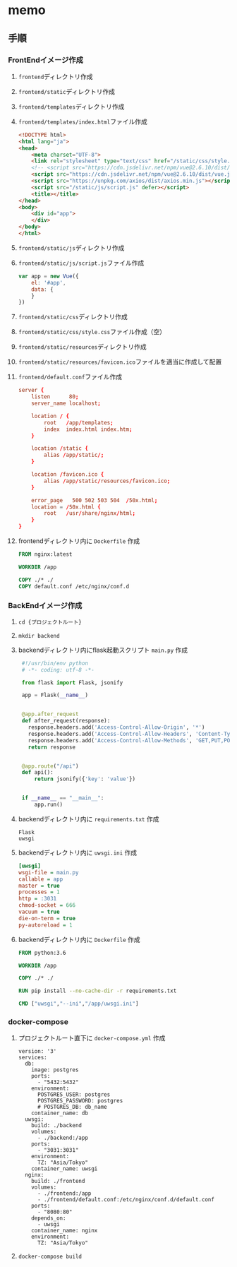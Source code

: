 # memo

## 手順

### FrontEndイメージ作成

1. `frontend`ディレクトリ作成
2. `frontend/static`ディレクトリ作成
3. `frontend/templates`ディレクトリ作成
4. `frontend/templates/index.html`ファイル作成

    ```html
    <!DOCTYPE html>
    <html lang="ja">
    <head>
        <meta charset="UTF-8">
        <link rel="stylesheet" type="text/css" href="/static/css/style.css">
        <!-- <script src="https://cdn.jsdelivr.net/npm/vue@2.6.10/dist/vue.min.js"></script> -->
        <script src="https://cdn.jsdelivr.net/npm/vue@2.6.10/dist/vue.js"></script>
        <script src="https://unpkg.com/axios/dist/axios.min.js"></script>
        <script src="/static/js/script.js" defer></script>
        <title></title>
    </head>
    <body>
        <div id="app">
        </div>
    </body>
    </html>
    ```

5. `frontend/static/js`ディレクトリ作成
6. `frontend/static/js/script.js`ファイル作成

    ```js
    var app = new Vue({
        el: '#app',
        data: {
        }
    })
    ```

7. `frontend/static/css`ディレクトリ作成
8. `frontend/static/css/style.css`ファイル作成（空）
9. `frontend/static/resources`ディレクトリ作成
10. `frontend/static/resources/favicon.ico`ファイルを適当に作成して配置
11. `frontend/default.conf`ファイル作成

    ```conf
    server {
        listen      80;
        server_name localhost;

        location / {
            root   /app/templates;
            index  index.html index.htm;
        }

        location /static {
            alias /app/static/;
        }

        location /favicon.ico {
            alias /app/static/resources/favicon.ico;
        }

        error_page   500 502 503 504  /50x.html;
        location = /50x.html {
            root   /usr/share/nginx/html;
        }
    }
    ```

12. frontendディレクトリ内に `Dockerfile` 作成

    ```Dockerfile
    FROM nginx:latest

    WORKDIR /app

    COPY ./* ./
    COPY default.conf /etc/nginx/conf.d
    ```

### BackEndイメージ作成

1. `cd {プロジェクトルート}`
2. `mkdir backend`
3. backendディレクトリ内にflask起動スクリプト `main.py` 作成

   ```python
    #!/usr/bin/env python
    # -*- coding: utf-8 -*-

    from flask import Flask, jsonify

    app = Flask(__name__)


    @app.after_request
    def after_request(response):
      response.headers.add('Access-Control-Allow-Origin', '*')
      response.headers.add('Access-Control-Allow-Headers', 'Content-Type,Authorization')
      response.headers.add('Access-Control-Allow-Methods', 'GET,PUT,POST,DELETE,OPTIONS')
      return response


    @app.route("/api")
    def api():
        return jsonify({'key': 'value'})


    if __name__ == "__main__":
        app.run()
   ```

4. backendディレクトリ内に `requirements.txt` 作成

   ```text
   Flask
   uwsgi
   ```

5. backendディレクトリ内に `uwsgi.ini` 作成

   ```ini
   [uwsgi]
   wsgi-file = main.py
   callable = app
   master = true
   processes = 1
   http = :3031
   chmod-socket = 666
   vacuum = true
   die-on-term = true
   py-autoreload = 1
   ```

7. backendディレクトリ内に `Dockerfile` 作成

   ```Dockerfile
   FROM python:3.6

   WORKDIR /app

   COPY ./* ./

   RUN pip install --no-cache-dir -r requirements.txt

   CMD ["uwsgi","--ini","/app/uwsgi.ini"]
   ```

### docker-compose

1. プロジェクトルート直下に `docker-compose.yml` 作成

    ```docker-compose
    version: '3'
    services:
      db:
        image: postgres
        ports:
          - "5432:5432"
        environment:
          POSTGRES_USER: postgres
          POSTGRES_PASSWORD: postgres
          # POSTGRES_DB: db_name
        container_name: db
      uwsgi:
        build: ./backend
        volumes:
          - ./backend:/app
        ports:
          - "3031:3031"
        environment:
          TZ: "Asia/Tokyo"
        container_name: uwsgi
      nginx:
        build: ./frontend
        volumes:
          - ./frontend:/app
          - ./frontend/default.conf:/etc/nginx/conf.d/default.conf
        ports:
          - "8080:80"
        depends_on:
          - uwsgi
        container_name: nginx
        environment:
          TZ: "Asia/Tokyo"
    ```

2. `docker-compose build`